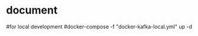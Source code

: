﻿# document

#for local development
#docker-compose -f "docker-kafka-local.yml" up -d

<!-- https://docs.confluent.io/3.1.1/cp-docker-images/docs/quickstart.html -->
